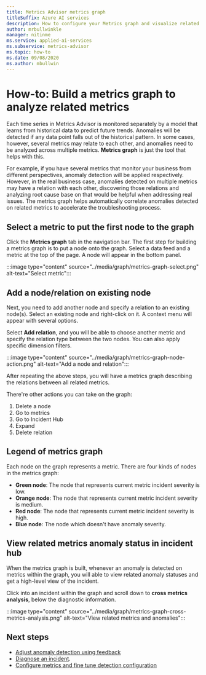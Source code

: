 ```yaml
---
title: Metrics Advisor metrics graph
titleSuffix: Azure AI services
description: How to configure your Metrics graph and visualize related anomalies in your data.
author: mrbullwinkle
manager: nitinme
ms.service: applied-ai-services
ms.subservice: metrics-advisor
ms.topic: how-to
ms.date: 09/08/2020
ms.author: mbullwin
---
```


# How-to: Build a metrics graph to analyze related metrics

Each time series in Metrics Advisor is monitored separately by a model that learns from historical data to predict future trends. Anomalies will be detected if any data point falls out of the historical pattern. In some cases, however, several metrics may relate to each other, and anomalies need to be analyzed across multiple metrics. **Metrics graph** is just the tool that helps with this. 

For example, if you have several metrics that monitor your business from different perspectives, anomaly detection will be applied respectively. However, in the real business case, anomalies detected on multiple metrics may have a relation with each other, discovering those relations and analyzing root cause base on that would be helpful when addressing real issues. The metrics graph helps automatically correlate anomalies detected on related metrics to accelerate the troubleshooting process. 

## Select a metric to put the first node to the graph

Click the **Metrics graph** tab in the navigation bar. The first step for building a metrics graph is to put a node onto the graph. Select a data feed and a metric at the top of the page. A node will appear in the bottom panel. 

:::image type="content" source="../media/graph/metrics-graph-select.png" alt-text="Select metric":::

## Add a node/relation on existing node

Next, you need to add another node and specify a relation to an existing node(s). Select an existing node and right-click on it. A context menu will appear with several options. 

Select **Add relation**, and you will be able to choose another metric and specify the relation type between the two nodes. You can also apply specific dimension filters. 

:::image type="content" source="../media/graph/metrics-graph-node-action.png" alt-text="Add a node and relation":::

After repeating the above steps, you will have a metrics graph describing the relations between all related metrics.

There're other actions you can take on the graph: 
1.  Delete a node
2.  Go to metrics
3.  Go to Incident Hub
4.  Expand
5.  Delete relation

## Legend of metrics graph

Each node on the graph represents a metric. There are four kinds of nodes in the metrics graph:

-  **Green node**:  The node that represents current metric incident severity is low.
- **Orange node**: The node that represents current metric incident severity is medium.
- **Red node**: The node that represents current metric incident severity is high.
- **Blue node**: The node which doesn't have anomaly severity.


## View related metrics anomaly status in incident hub

When the metrics graph is built, whenever an anomaly is detected on metrics within the graph, you will able to view related anomaly statuses and get a high-level view of the incident. 

Click into an incident within the graph and scroll down to **cross metrics analysis**, below the diagnostic information.

:::image type="content" source="../media/graph/metrics-graph-cross-metrics-analysis.png" alt-text="View related metrics and anomalies":::

## Next steps

- [Adjust anomaly detection using feedback](anomaly-feedback.md)
- [Diagnose an incident](diagnose-an-incident.md).
- [Configure metrics and fine tune detection configuration](configure-metrics.md)
